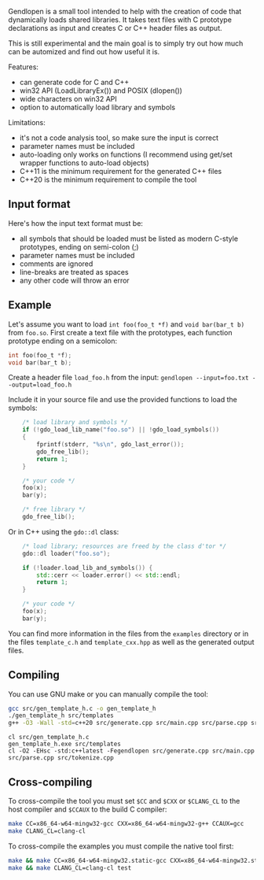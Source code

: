 Gendlopen is a small tool intended to help with the creation of code that
dynamically loads shared libraries.
It takes text files with C prototype declarations as input and creates C or C++
header files as output.

This is still experimental and the main goal is to simply try out how much can
be automized and find out how useful it is.

Features:
 * can generate code for C and C++
 * win32 API (LoadLibraryEx()) and POSIX (dlopen())
 * wide characters on win32 API
 * option to automatically load library and symbols

Limitations:
 * it's not a code analysis tool, so make sure the input is correct
 * parameter names must be included
 * auto-loading only works on functions (I recommend using get/set wrapper functions to auto-load objects)
 * C++11 is the minimum requirement for the generated C++ files
 * C++20 is the minimum requirement to compile the tool


Input format
------------

Here's how the input text format must be:

 * all symbols that should be loaded must be listed as modern C-style prototypes, ending on semi-colon (;)
 * parameter names must be included
 * comments are ignored
 * line-breaks are treated as spaces
 * any other code will throw an error


Example
-------

Let's assume you want to load `int foo(foo_t *f)` and `void bar(bar_t b)` from `foo.so`.
First create a text file with the prototypes, each function prototype ending on a semicolon:

``` C
int foo(foo_t *f);
void bar(bar_t b);
```

Create a header file `load_foo.h` from the input:
`gendlopen --input=foo.txt --output=load_foo.h`

Include it in your source file and use the provided functions to load the symbols:
``` C
    /* load library and symbols */
    if (!gdo_load_lib_name("foo.so") || !gdo_load_symbols())
    {
        fprintf(stderr, "%s\n", gdo_last_error());
        gdo_free_lib();
        return 1;
    }

    /* your code */
    foo(x);
    bar(y);

    /* free library */
    gdo_free_lib();
```

Or in C++ using the `gdo::dl` class:
``` C++
    /* load library; resources are freed by the class d'tor */
    gdo::dl loader("foo.so");

    if (!loader.load_lib_and_symbols()) {
        std::cerr << loader.error() << std::endl;
        return 1;
    }

    /* your code */
    foo(x);
    bar(y);
```

You can find more information in the files from the `examples` directory or
in the files `template_c.h` and `template_cxx.hpp` as well as the generated
output files.


Compiling
---------

You can use GNU make or you can manually compile the tool:
``` sh
gcc src/gen_template_h.c -o gen_template_h
./gen_template_h src/templates
g++ -O3 -Wall -std=c++20 src/generate.cpp src/main.cpp src/parse.cpp src/tokenize.cpp -o gendlopen -s
```
```
cl src/gen_template_h.c
gen_template_h.exe src/templates
cl -O2 -EHsc -std:c++latest -Fegendlopen src/generate.cpp src/main.cpp src/parse.cpp src/tokenize.cpp
```


Cross-compiling
---------------

To cross-compile the tool you must set `$CC` and `$CXX` or `$CLANG_CL` to the host compiler
and `$CCAUX` to the build C compiler:
``` sh
make CC=x86_64-w64-mingw32-gcc CXX=x86_64-w64-mingw32-g++ CCAUX=gcc
make CLANG_CL=clang-cl
```

To cross-compile the examples you must compile the native tool first:
```sh
make && make CC=x86_64-w64-mingw32.static-gcc CXX=x86_64-w64-mingw32.static-g++ test
make && make CLANG_CL=clang-cl test
```

